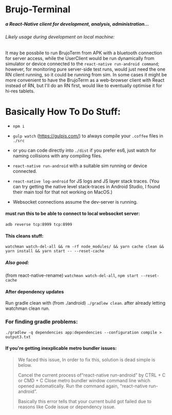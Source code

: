 





# Brujo-Terminal
##### a React-Native client for development, analysis, administration...

###### Likely usage during development on local machine:
It may be possbile to run BrujoTerm from APK with a bluetooth connection for server access, while the UserClient would be run dynamically from simulator or device connected to the `react-native run-android command`; however, for monitoring pure server-side test runs, would just need the one RN client running, so it could be running from sim. In some cases it might be more convenient to have the BrujoTerm as a web-browser client with React instead of RN, but I'll do an RN first, would like to eventually optimise it for hi-res tablets.



# Basically How To Do Stuff:

- `npm i`
- `gulp watch` (https://gulpjs.com/) to always compile your `.coffee` files in `./src`
- or you can code directly into `./dist` if you prefer es6, just watch for naming collisions with any compiling files.
- `react-native run-android` with a suitable sim running or device connected.
- `react-native log-android` for JS logs and JS layer stack traces. (You can try getting the native level stack-traces in Android Studio, I found their main tool for that not working on MacOS.)

- Websocket connections assume the dev-server is running.


#### must run this to be able to connect to local websocket server:
`adb reverse tcp:8999 tcp:8999`






#### This cleans stuff:
`watchman watch-del-all && rm -rf node_modules/ && yarn cache clean && yarn install && yarn start -- --reset-cache`




##### Also good:
(from react-native-rename)
`watchman watch-del-all`, `npm start --reset-cache`

<!-- ###### Output from `react-native-rename BrujoTerm` -->
<!-- > Podfile has been modified, please run "pod install" inside ios directory. [...] -->



#### After dependency updates

Run gradle clean with (from ./android) `./gradlew clean`. after already letting watchman clean run.




### For finding gradle problems:

`./gradlew -q dependencies app:dependencies --configuration compile > output3.txt`



#### If you're getting inexplicable metro bundler issues:

> We faced this issue, In order to fix this, solution is dead simple is below.
>
>    Cancel the current process of“react-native run-android” by CTRL + C
>    or CMD + C
>    Close metro bundler window command line which opened
>    automatically.
>    Run the command again, “react-native run-android”.
>
>    Basically this error tells that your current build got failed due to reasons like Code issue or dependency issue.
